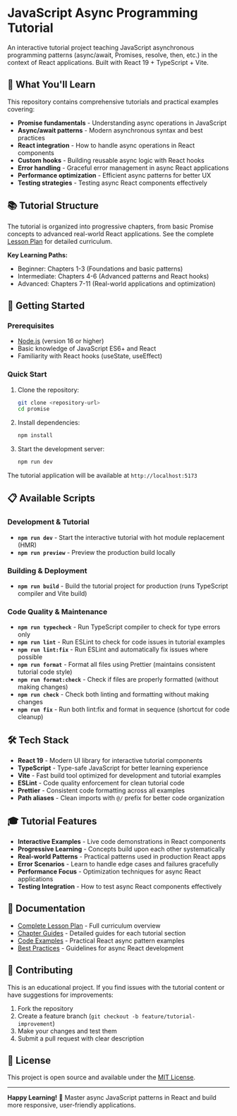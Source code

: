 # JavaScript Async Programming Tutorial

An interactive tutorial project teaching JavaScript asynchronous programming patterns (async/await, Promises, resolve, then, etc.) in the context of React applications. Built with React 19 + TypeScript + Vite.

## 🎯 What You'll Learn

This repository contains comprehensive tutorials and practical examples covering:

- **Promise fundamentals** - Understanding async operations in JavaScript
- **Async/await patterns** - Modern asynchronous syntax and best practices
- **React integration** - How to handle async operations in React components
- **Custom hooks** - Building reusable async logic with React hooks
- **Error handling** - Graceful error management in async React applications
- **Performance optimization** - Efficient async patterns for better UX
- **Testing strategies** - Testing async React components effectively

## 📚 Tutorial Structure

The tutorial is organized into progressive chapters, from basic Promise concepts to advanced real-world React applications. See the complete [Lesson Plan](docs/lesson-plan.md) for detailed curriculum.

**Key Learning Paths:**

- Beginner: Chapters 1-3 (Foundations and basic patterns)
- Intermediate: Chapters 4-6 (Advanced patterns and React hooks)
- Advanced: Chapters 7-11 (Real-world applications and optimization)

## 🚀 Getting Started

### Prerequisites

- [Node.js](https://nodejs.org/) (version 16 or higher)
- Basic knowledge of JavaScript ES6+ and React
- Familiarity with React hooks (useState, useEffect)

### Quick Start

1. Clone the repository:

   ```bash
   git clone <repository-url>
   cd promise
   ```

2. Install dependencies:

   ```bash
   npm install
   ```

3. Start the development server:
   ```bash
   npm run dev
   ```

The tutorial application will be available at `http://localhost:5173`

## 📋 Available Scripts

### Development & Tutorial

- **`npm run dev`** - Start the interactive tutorial with hot module replacement (HMR)
- **`npm run preview`** - Preview the production build locally

### Building & Deployment

- **`npm run build`** - Build the tutorial project for production (runs TypeScript compiler and Vite build)

### Code Quality & Maintenance

- **`npm run typecheck`** - Run TypeScript compiler to check for type errors only
- **`npm run lint`** - Run ESLint to check for code issues in tutorial examples
- **`npm run lint:fix`** - Run ESLint and automatically fix issues where possible
- **`npm run format`** - Format all files using Prettier (maintains consistent tutorial code style)
- **`npm run format:check`** - Check if files are properly formatted (without making changes)
- **`npm run check`** - Check both linting and formatting without making changes
- **`npm run fix`** - Run both lint:fix and format in sequence (shortcut for code cleanup)

## 🛠️ Tech Stack

- **React 19** - Modern UI library for interactive tutorial components
- **TypeScript** - Type-safe JavaScript for better learning experience
- **Vite** - Fast build tool optimized for development and tutorial examples
- **ESLint** - Code quality enforcement for clean tutorial code
- **Prettier** - Consistent code formatting across all examples
- **Path aliases** - Clean imports with `@/` prefix for better code organization

## 🎓 Tutorial Features

- **Interactive Examples** - Live code demonstrations in React components
- **Progressive Learning** - Concepts build upon each other systematically
- **Real-world Patterns** - Practical patterns used in production React apps
- **Error Scenarios** - Learn to handle edge cases and failures gracefully
- **Performance Focus** - Optimization techniques for async React applications
- **Testing Integration** - How to test async React components effectively

## 📖 Documentation

- [Complete Lesson Plan](docs/lesson-plan.md) - Full curriculum overview
- [Chapter Guides](docs/) - Detailed guides for each tutorial section
- [Code Examples](src/examples/) - Practical React async pattern examples
- [Best Practices](docs/best-practices.md) - Guidelines for async React development

## 🤝 Contributing

This is an educational project. If you find issues with the tutorial content or have suggestions for improvements:

1. Fork the repository
2. Create a feature branch (`git checkout -b feature/tutorial-improvement`)
3. Make your changes and test them
4. Submit a pull request with clear description

## 📄 License

This project is open source and available under the [MIT License](LICENSE).

---

**Happy Learning!** 🚀 Master async JavaScript patterns in React and build more responsive, user-friendly applications.
